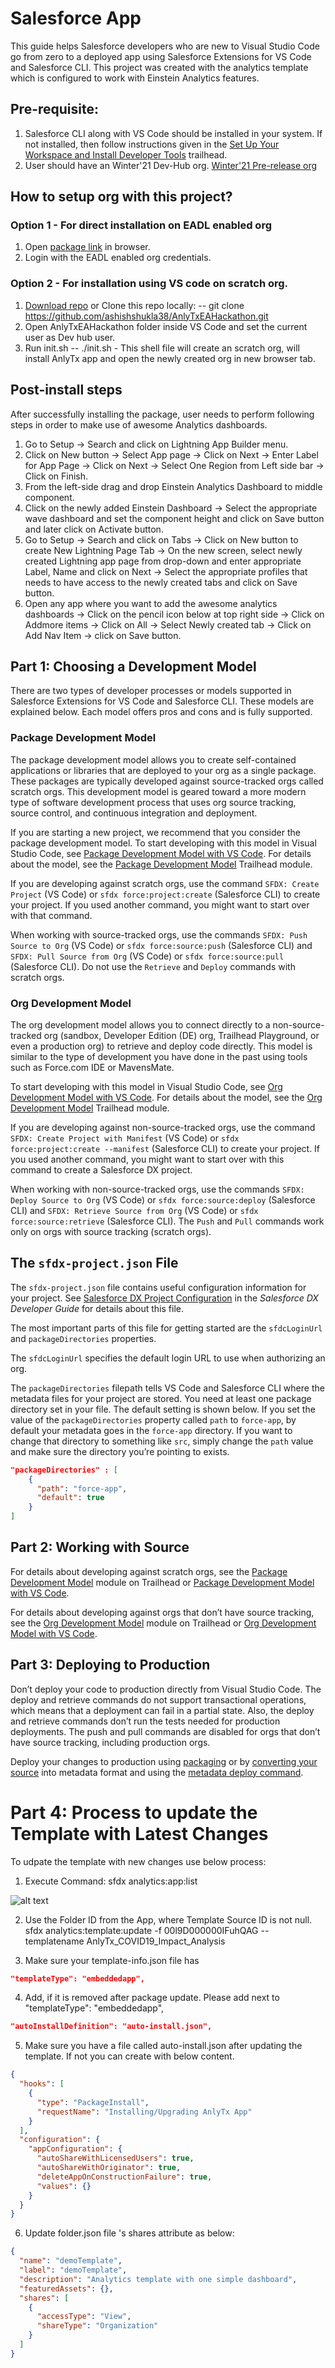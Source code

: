 # Salesforce App

This guide helps Salesforce developers who are new to Visual Studio Code go from zero to a deployed app using Salesforce Extensions for VS Code and Salesforce CLI.
This project was created with the analytics template which is configured to work with Einstein Analytics features.

## Pre-requisite:
1. Salesforce CLI along with VS Code should be installed in your system. If not installed, then follow instructions given in the [Set Up Your Workspace and Install Developer Tools](https://trailhead.salesforce.com/content/learn/projects/quickstart-vscode-salesforce/vscode-salesforce-ready?trail_id=set-up-your-workspace-and-install-developer-tools) trailhead.
2. User should have an Winter'21 Dev-Hub org. [Winter'21 Pre-release org](https://www.salesforce.com/form/signup/prerelease-winter21/)

## How to setup org with this project? 
### Option 1 - For direct installation on EADL enabled org
1. Open [package link](https://login.salesforce.com/packaging/installPackage.apexp?p0=04tB0000000cylW) in browser.
2. Login with the EADL enabled org credentials.

### Option 2 - For installation using VS code on scratch org.
1. [Download repo](https://github.com/ashishshukla38/AnlyTxEAHackathon/archive/master.zip) or Clone this repo locally: -- git clone https://github.com/ashishshukla38/AnlyTxEAHackathon.git 
2. Open AnlyTxEAHackathon folder inside VS Code and set the current user as Dev hub user.
3. Run init.sh -- ./init.sh - 
    This shell file will create an scratch org, will install AnlyTx app and open the newly created org in new browser tab.

## Post-install steps
After successfully installing the package, user needs to perform following steps in order to make use of awesome Analytics dashboards.
1. Go to Setup -> Search and click on  Lightning App Builder menu. 
2. Click on New button -> Select App page -> Click on Next -> Enter Label for App Page -> Click on Next -> Select One Region from Left side bar -> Click on Finish.
3. From the left-side drag and drop Einstein Analytics Dashboard to middle component.
4. Click on the newly added Einstein Dashboard -> Select the appropriate wave dashboard and set the component height and click on Save button and later click on Activate button.
5. Go to Setup -> Search and click on Tabs -> Click on New button to create New Lightning Page Tab -> On the new screen, select newly created Lightning app page from drop-down and enter appropriate Label, Name and click on Next -> Select the appropriate profiles that needs to have access to the newly created tabs and click on Save button.
6. Open any app where you want to add the awesome analytics dashboards -> Click on the pencil icon below at top right side -> Click on Addmore items -> Click on All -> Select Newly created tab -> Click on Add Nav Item -> click on Save button.


## Part 1: Choosing a Development Model

There are two types of developer processes or models supported in Salesforce Extensions for VS Code and Salesforce CLI. These models are explained below. Each model offers pros and cons and is fully supported.

### Package Development Model

The package development model allows you to create self-contained applications or libraries that are deployed to your org as a single package. These packages are typically developed against source-tracked orgs called scratch orgs. This development model is geared toward a more modern type of software development process that uses org source tracking, source control, and continuous integration and deployment.

If you are starting a new project, we recommend that you consider the package development model. To start developing with this model in Visual Studio Code, see [Package Development Model with VS Code](https://forcedotcom.github.io/salesforcedx-vscode/articles/user-guide/package-development-model). For details about the model, see the [Package Development Model](https://trailhead.salesforce.com/en/content/learn/modules/sfdx_dev_model) Trailhead module.

If you are developing against scratch orgs, use the command `SFDX: Create Project` (VS Code) or `sfdx force:project:create` (Salesforce CLI) to create your project. If you used another command, you might want to start over with that command.

When working with source-tracked orgs, use the commands `SFDX: Push Source to Org` (VS Code) or `sfdx force:source:push` (Salesforce CLI) and `SFDX: Pull Source from Org` (VS Code) or `sfdx force:source:pull` (Salesforce CLI). Do not use the `Retrieve` and `Deploy` commands with scratch orgs.

### Org Development Model

The org development model allows you to connect directly to a non-source-tracked org (sandbox, Developer Edition (DE) org, Trailhead Playground, or even a production org) to retrieve and deploy code directly. This model is similar to the type of development you have done in the past using tools such as Force.com IDE or MavensMate.

To start developing with this model in Visual Studio Code, see [Org Development Model with VS Code](https://forcedotcom.github.io/salesforcedx-vscode/articles/user-guide/org-development-model). For details about the model, see the [Org Development Model](https://trailhead.salesforce.com/content/learn/modules/org-development-model) Trailhead module.

If you are developing against non-source-tracked orgs, use the command `SFDX: Create Project with Manifest` (VS Code) or `sfdx force:project:create --manifest` (Salesforce CLI) to create your project. If you used another command, you might want to start over with this command to create a Salesforce DX project.

When working with non-source-tracked orgs, use the commands `SFDX: Deploy Source to Org` (VS Code) or `sfdx force:source:deploy` (Salesforce CLI) and `SFDX: Retrieve Source from Org` (VS Code) or `sfdx force:source:retrieve` (Salesforce CLI). The `Push` and `Pull` commands work only on orgs with source tracking (scratch orgs).

## The `sfdx-project.json` File

The `sfdx-project.json` file contains useful configuration information for your project. See [Salesforce DX Project Configuration](https://developer.salesforce.com/docs/atlas.en-us.sfdx_dev.meta/sfdx_dev/sfdx_dev_ws_config.htm) in the _Salesforce DX Developer Guide_ for details about this file.

The most important parts of this file for getting started are the `sfdcLoginUrl` and `packageDirectories` properties.

The `sfdcLoginUrl` specifies the default login URL to use when authorizing an org.

The `packageDirectories` filepath tells VS Code and Salesforce CLI where the metadata files for your project are stored. You need at least one package directory set in your file. The default setting is shown below. If you set the value of the `packageDirectories` property called `path` to `force-app`, by default your metadata goes in the `force-app` directory. If you want to change that directory to something like `src`, simply change the `path` value and make sure the directory you’re pointing to exists.

```json
"packageDirectories" : [
    {
      "path": "force-app",
      "default": true
    }
]
```

## Part 2: Working with Source

For details about developing against scratch orgs, see the [Package Development Model](https://trailhead.salesforce.com/en/content/learn/modules/sfdx_dev_model) module on Trailhead or [Package Development Model with VS Code](https://forcedotcom.github.io/salesforcedx-vscode/articles/user-guide/package-development-model).

For details about developing against orgs that don’t have source tracking, see the [Org Development Model](https://trailhead.salesforce.com/content/learn/modules/org-development-model) module on Trailhead or [Org Development Model with VS Code](https://forcedotcom.github.io/salesforcedx-vscode/articles/user-guide/org-development-model).

## Part 3: Deploying to Production

Don’t deploy your code to production directly from Visual Studio Code. The deploy and retrieve commands do not support transactional operations, which means that a deployment can fail in a partial state. Also, the deploy and retrieve commands don’t run the tests needed for production deployments. The push and pull commands are disabled for orgs that don’t have source tracking, including production orgs.

Deploy your changes to production using [packaging](https://developer.salesforce.com/docs/atlas.en-us.sfdx_dev.meta/sfdx_dev/sfdx_dev_dev2gp.htm) or by [converting your source](https://developer.salesforce.com/docs/atlas.en-us.sfdx_cli_reference.meta/sfdx_cli_reference/cli_reference_force_source.htm#cli_reference_convert) into metadata format and using the [metadata deploy command](https://developer.salesforce.com/docs/atlas.en-us.sfdx_cli_reference.meta/sfdx_cli_reference/cli_reference_force_mdapi.htm#cli_reference_deploy).


# Part 4: Process to update the Template with Latest Changes
To udpate the template with new changes use below process:

1. Execute Command:
sfdx analytics:app:list
 
 ![alt text](https://github.com/ashishshukla38/AnlyTxEAHackathon/blob/master/ReadMdImages/UpdateTemplateScreenshot.png?raw=true) 



2. Use the Folder ID from the App, where Template Source ID is not null.
sfdx analytics:template:update -f 00l9D000000IFuhQAG  --templatename AnlyTx_COVID19_Impact_Analysis  

3. Make sure your template-info.json file has 
```json
"templateType": "embeddedapp",
```
4. Add, if it is removed after package update. Please add next to "templateType": "embeddedapp",

```json
"autoInstallDefinition": "auto-install.json",
```

5. Make sure you have a file called auto-install.json after updating the template. If not you can create with below content.

```json
{
  "hooks": [
    {
      "type": "PackageInstall",
      "requestName": "Installing/Upgrading AnlyTx App"
    }
  ],
  "configuration": {
    "appConfiguration": {
      "autoShareWithLicensedUsers": true,
      "autoShareWithOriginator": true,
      "deleteAppOnConstructionFailure": true,
      "values": {}
    }
  }
}
 ```

 6. Update folder.json file 's shares attribute as below:
```json
{
  "name": "demoTemplate",
  "label": "demoTemplate",
  "description": "Analytics template with one simple dashboard",
  "featuredAssets": {},
  "shares": [
    {
      "accessType": "View",
      "shareType": "Organization"
    }
  ]
}
```
